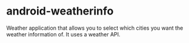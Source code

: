 # android-weatherinfo
Weather application that allows you to select which cities you want the weather information of. It uses a weather API.
